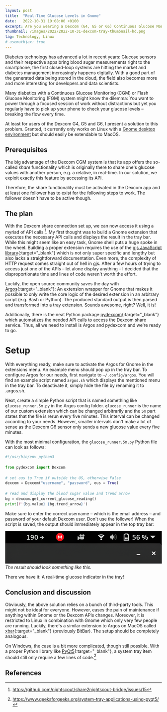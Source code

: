 ```yaml
---
layout: post
title:  "Real-Time Glucose Levels in Gnome"
date:   2022-10-31 19:08:00 +0100
excerpt: Are you wearing a Dexcom (G4, G5 or G6) Continuous Glucose Monitoring system and want to display your current glucose level in Gnome's top tray bar? Then you have come to the right place!
thumbnail: /images/2022/2022-10-31-dexcom-tray-thumbnail-hd.png
tag: Technology, Linux
# usemathjax: true
---
```


Diabetes technology has advanced a lot in recent years: Glucose sensors and their respective apps bring blood sugar measurements right to the smartphone, the first closed-loop systems are hitting the market and diabetes management increasingly happens digitally. With a good part of the generated data being stored in the cloud, the field also becomes more and more interesting for developers and data scientists.

Many diabetics with a Continuous Glucose Monitoring (CGM) or Flash Glucose Monitoring (FGM) system might know the dilemma: You want to power through a focused session of work without distractions but yet you regularly have to pick up your phone to check your glucose levels – breaking the flow every time.

At least for users of the Dexcom G4, G5 and G6, I present a solution to this problem. Granted, it currently only works on Linux with a [Gnome desktop environment](https://www.gnome.org/) but should easily be extendable to MacOS.

## Prerequisites
The big advantage of the Dexcom CGM system is that its app offers the so-called *share* functionality which is originally there to share one's glucose values with another person, e.g. a relative, in real-time. In our solution, we exploit exactly this feature by accessing its API.

Therefore, the share functionality must be activated in the Dexcom app and at least one follower has to exist for the following steps to work. The follower doesn't have to be active though.

## The plan
With the Dexcom share connection set up, we can now access it using a myriad of API calls [^1]. My first thought was to build a Gnome extension that executes the necessary API calls and displays the result in the tray bar. While this might seem like an easy task, Gnome shell puts a huge spoke in the wheel. Building a proper extension requires the use of the [gjs JavaScript library](https://gjs.guide/extensions/development/creating.html#a-working-extension){:target="_blank"} which is not only super specific and lengthy but also lacks a straightforward documentation. Even more, the complexity of HTTP request comes straight out of hell in gjs. After a few hours of trying to access just one of the APIs – let alone display anything – I decided that the disproportionate time and lines of code weren't worth the effort.

Luckily, the open source community saves the day with [Argos](https://github.com/p-e-w/argos){:target="_blank"}: An extension wrapper for Gnome that makes it possible to only write the core logic of the desired extension in an arbitrary script (e.g. Bash or Python). The produced standard output is then parsed and transformed into a tray extension. Sounds awesome, right? Well, it is!

Additionally, there is the neat Python package [pydexcom](https://github.com/gagebenne/pydexcom){:target="_blank"} which automatizes the needed API calls to access the Dexcom share service. Thus, all we need to install is Argos and pydexcom and we're ready to go.

# Setup
With everything ready, make sure to activate the Argos for Gnome in the extensions menu. An example menu should pop up in the tray bar. To configure Argos for our needs, first navigate to `~/.config/argos`. You will find an example script named `argos.sh` which displays the mentioned menu in the tray bar. To deactivate it, simply hide the file by renaming it to .argos.sh.

Next, create a simple Python script that is named something like `glucose_runner.5m.py` in the Argos config folder. `glucose_runner` is the name of our custom extension which can be changed arbitrarily and the `5m` part states that the file is rerun every five minutes. This interval can be changed according to your needs. However, smaller intervals don't make a lot of sense as the Dexcom G6 sensor only sends a new glucose value every five minutes.

With the most minimal configuration, the `glucose_runner.5m.py` Python file can look as follows:

```python
#!/usr/bin/env python3

from pydexcom import Dexcom

# set ous to True if outside the US, otherwise False
dexcom = Dexcom("username", "password", ous = True)

# read and display the blood sugar value and trend arrow
bg = dexcom.get_current_glucose_reading()
print(f'{bg.value} {bg.trend_arrow}')
```

Make sure to enter the correct username – which is the email address – and password of your default Dexcom user. Don't use the follower! When the script is saved, the output should immediately appear in the top tray bar:

![](/images/2022/2022-10-31-dexcom-tray-example-hd.png)
*The result should look something like this.*

There we have it: A real-time glucose indicator in the tray!

## Conclusion and discussion
Obviously, the above solution relies on a bunch of third-party tools. This might not be ideal for everyone. However, eases the pain of maintenance if anything within Gnome or the Dexcom APIs changes. Moreover, it is restricted to Linux in combination with Gnome which only very few people are running. Luckily, there's a similar extension to Argos on MacOS called [xbar](https://xbarapp.com/){:target="_blank"} (previously BitBar). The setup should be completely analogous.

On Windows, the case is a bit more complicated, though still possible. With a proper Python library like [PyQt5](https://pypi.org/project/PyQt5/){:target="_blank"}, a system tray item should still only require a few lines of code.[^2]

## References

[^1]: https://github.com/nightscout/share2nightscout-bridge/issues/15
[^2]: https://www.geeksforgeeks.org/system-tray-applications-using-pyqt5/